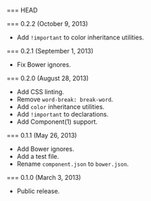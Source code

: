 === HEAD

=== 0.2.2 (October 9, 2013)

* Add `!important` to color inheritance utilities.

=== 0.2.1 (September 1, 2013)

* Fix Bower ignores.

=== 0.2.0 (August 28, 2013)

* Add CSS linting.
* Remove `word-break: break-word`.
* Add `color` inheritance utilities.
* Add `!important` to declarations.
* Add Component(1) support.

=== 0.1.1 (May 26, 2013)

* Add Bower ignores.
* Add a test file.
* Rename `component.json` to `bower.json`.

=== 0.1.0 (March 3, 2013)

* Public release.
